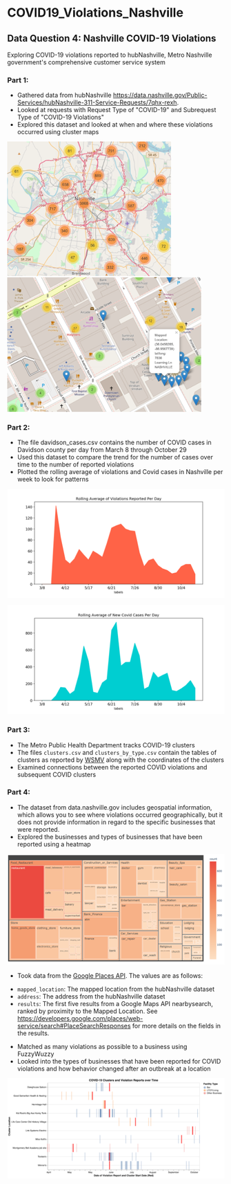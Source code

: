 # COVID19_Violations_Nashville

## Data Question 4: Nashville COVID-19 Violations

Exploring COVID-19 violations reported to hubNashville, Metro Nashville government's comprehensive customer service system

### Part 1:
- Gathered data from hubNashville https://data.nashville.gov/Public-Services/hubNashville-311-Service-Requests/7qhx-rexh. 
- Looked at requests with Request Type of "COVID-19" and Subrequest Type of "COVID-19 Violations"
- Explored this dataset and looked at when and where these violations occurred using cluster maps

<p float="left">
  <img src="https://github.com/savyrosea/COVID19_Violations_Nashville/blob/main/pictures/ClusterMap.PNG" width="380" />
  <img src="https://github.com/savyrosea/COVID19_Violations_Nashville/blob/main/pictures/zoomed.PNG" width="450" />
</p>


### Part 2:
- The file davidson_cases.csv contains the number of COVID cases in Davidson county per day from March 8 through October 29
- Used this dataset to compare the trend for the number of cases over time to the number of reported violations 
- Plotted the rolling average of violations and Covid cases in Nashville per week to look for patterns

<p float="left">
  <img src="https://github.com/savyrosea/COVID19_Violations_Nashville/blob/main/pictures/rolling_av1.png" width="550" />
</p>

<p float="left">
  <img src="https://github.com/savyrosea/COVID19_Violations_Nashville/blob/main/pictures/rolling_av2.png" width="550" />
</p>

### Part 3:
- The Metro Public Health Department tracks COVID-19 clusters
- The files `clusters.csv` and `clusters_by_type.csv` contain the tables of clusters as reported by [WSMV](https://www.wsmv.com/news/metro-health-releases-latest-covid-19-clusters/article_ef554e08-1558-11eb-b290-873345e174d7.html) along with the coordinates of the clusters
- Examined connections between the reported COVID violations and subsequent COVID clusters


### Part 4:
- The dataset from data.nashville.gov includes geospatial information, which allows you to see where violations occurred geographically, but it does not provide information in regard to the specific businesses that were reported. 
- Explored the businesses and types of businesses that have been reported using a heatmap

![](https://github.com/savyrosea/COVID19_Violations_Nashville/blob/main/pictures/heatmap.PNG)

- Took data from the [Google Places API](https://developers.google.com/places/web-service/overview). The values are as follows:
* `mapped_location`: The mapped location from the hubNashville dataset
* `address`: The address from the hubNashville dataset
* `results`: The first five results from a Google Maps API nearbysearch, ranked by proximity to the Mapped Location. See https://developers.google.com/places/web-service/search#PlaceSearchResponses for more details on the fields in the results.

- Matched as many violations as possible to a business using FuzzyWuzzy
- Looked into the types of businesses that have been reported for COVID violations and how behavior changed after an outbreak at a location

![](https://github.com/savyrosea/COVID19_Violations_Nashville/blob/main/pictures/Lines.PNG)

